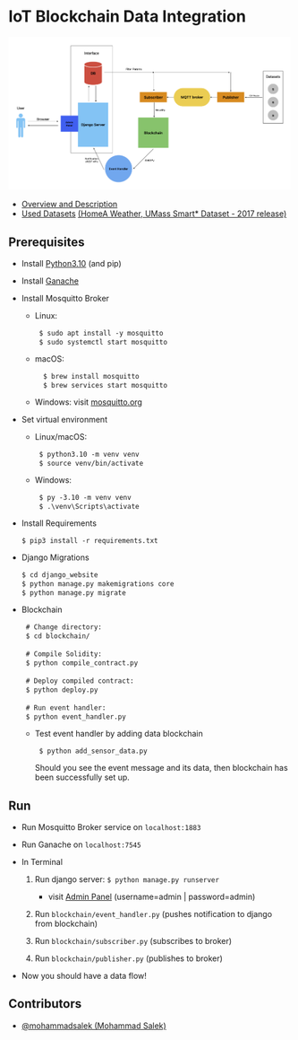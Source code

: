 # IoT Blockchain Data Integration

<p align="center">
<img  src="docs/Diagram.png" width="600" alt="Diagram">
</p>

- [Overview and Description](docs%2FAssignment.pdf)
- [Used Datasets](docs%2FHomeA-weather.tar.gz) [(HomeA Weather, UMass Smart* Dataset - 2017 release)](https://traces.cs.umass.edu/index.php/Smart/Smart)

## Prerequisites

- Install [Python3.10](https://www.python.org/downloads/) (and pip)

- Install [Ganache](https://trufflesuite.com/ganache/)

- Install Mosquitto Broker
    - Linux:

           $ sudo apt install -y mosquitto
           $ sudo systemctl start mosquitto

    - macOS:

            $ brew install mosquitto
            $ brew services start mosquitto

    - Windows: visit [mosquitto.org](https://mosquitto.org/download/)


- Set virtual environment

    - Linux/macOS:

           $ python3.10 -m venv venv
           $ source venv/bin/activate

    - Windows:

           $ py -3.10 -m venv venv
           $ .\venv\Scripts\activate

- Install Requirements

      $ pip3 install -r requirements.txt

- Django Migrations

      $ cd django_website
      $ python manage.py makemigrations core
      $ python manage.py migrate


- Blockchain

       # Change directory:
       $ cd blockchain/
   
       # Compile Solidity:
       $ python compile_contract.py
   
       # Deploy compiled contract:
       $ python deploy.py
   
       # Run event handler:
       $ python event_handler.py

    - Test event handler by adding data blockchain

           $ python add_sensor_data.py

      Should you see the event message and its data, then blockchain has been successfully set up.

## Run

- Run Mosquitto Broker service on `localhost:1883`

- Run Ganache on `localhost:7545`

- In Terminal

    1. Run django server: `$ python manage.py runserver`

        - visit [Admin Panel](http://localhost:8000/admin/) (username=admin | password=admin)

    2. Run `blockchain/event_handler.py` (pushes notification to django from blockchain)

    3. Run `blockchain/subscriber.py` (subscribes to broker)

    4. Run `blockchain/publisher.py` (publishes to broker)

- Now you should have a data flow!

## Contributors

- [@mohammadsalek (Mohammad Salek)](https://github.com/mohammadsalek)
